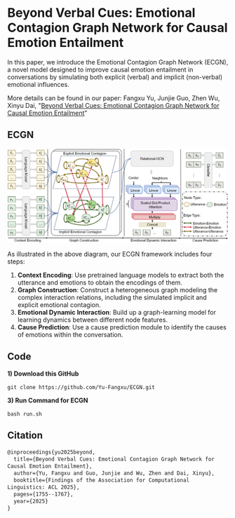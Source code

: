 # Beyond Verbal Cues: Emotional Contagion Graph Network for Causal Emotion Entailment

In this paper, we introduce the Emotional Contagion Graph Network (ECGN), a novel model designed to improve causal emotion entailment in conversations by simulating both explicit (verbal) and implicit (non-verbal) emotional influences. 

More details can be found in our paper:
Fangxu Yu, Junjie Guo, Zhen Wu, Xinyu Dai, "[Beyond Verbal Cues: Emotional Contagion Graph Network for Causal Emotion Entailment](https://aclanthology.org/2025.findings-acl.88/)" 

## ECGN

![plot](./assets/main_arch.png)

As illustrated in the above diagram, our ECGN framework includes four steps: 
1. **Context Encoding**: Use pretrained language models to extract both the utterance and emotions to obtain the encodings of them.
2. **Graph Construction**: Construct a heterogeneous graph modeling the complex interaction relations, including the simulated implicit and explicit emotional contagion.
3. **Emotional Dynamic Interaction**: Build up a graph-learning model for learning dynamics between different node features.
4. **Cause Prediction**: Use a cause prediction module to identify the causes of emotions within the conversation.

## Code
**1) Download this GitHub**
```
git clone https://github.com/Yu-Fangxu/ECGN.git
```

**3) Run Command for ECGN**
```
bash run.sh 
```
## Citation
```
@inproceedings{yu2025beyond,
  title={Beyond Verbal Cues: Emotional Contagion Graph Network for Causal Emotion Entailment},
  author={Yu, Fangxu and Guo, Junjie and Wu, Zhen and Dai, Xinyu},
  booktitle={Findings of the Association for Computational Linguistics: ACL 2025},
  pages={1755--1767},
  year={2025}
}
```
